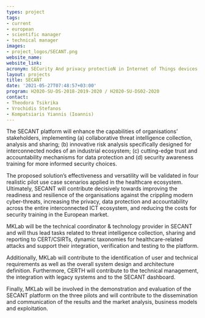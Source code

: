 ```yaml
---
types: project
tags:
- current
- european
- scientific manager
- technical manager
images:
- project_logos/SECANT.png
website_name: 
website_link: 
acronym: SECurity And privacy protectioN in Internet of Things devices
layout: projects
title: SECANT
date: '2021-05-27T07:48:57+03:00'
program: H2020-SU-DS-2018-2019-2020 / H2020-SU-DS02-2020
contact:
- Theodora Tsikrika
- Vrochidis Stefanos
- Kompatsiaris Yiannis (Ioannis)
---
```

<p>
The SECANT platform will enhance the capabilities of organisations’ stakeholders, implementing (a) collaborative threat intelligence collection, analysis and sharing; (b) innovative risk analysis specifically designed for interconnected nodes of an industrial ecosystem; (c) cutting-edge trust and accountability mechanisms for data protection and (d) security awareness training for more informed security choices. </p>
<p>
The proposed solution’s effectiveness and versatility will be validated in four realistic pilot use case scenarios applied in the healthcare ecosystem. Ultimately, SECANT will contribute decisively towards improving the readiness and resilience of the organisations against the crippling modern cyber-threats, increasing the privacy, data protection and accountability across the entire interconnected ICT ecosystem, and reducing the costs for security training in the European market.</p>
<p>
MKLab will be the technical coordinator & technology provider in SECANT and will thus lead tasks related to threat intelligence collection, sharing and reporting to CERT/CSIRTs, dynamic taxonomies for healthcare-related attacks and support their integration, verification and testing to the platform. </p>
<p>Additionally, MKLab will contribute to the identification of user and technical requirements as well as the overall system design and architecture definition. Furthermore, CERTH will contribute to the technical management, the integration with legacy systems and to the SECANT dashboard. </p>
<p>Finally, MKLab will be involved in the demonstration and evaluation of the SECANT platform on the three pilots and will contribute to the dissemination and communication of the results and the market analysis, business models and exploitation.</p>
